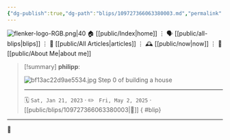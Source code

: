 ```yaml
---
{"dg-publish":true,"dg-path":"blips/109727366063380003.md","permalink":"/blips/109727366063380003/","title":"philipp on mastodon @ 2023-01-21","created":"2023-01-21T13:12:13","updated":"2025-05-02T08:50:43"}
---
```



<div class="transclusion internal-embed is-loaded"><div class="markdown-embed">




![flenker-logo-RGB.png|40](/img/user/attachments/flenker-logo-RGB.png)
🏠 [[public/Index\|home]]  ⋮ 🗣️ [[public/all-blips\|blips]] ⋮  📝 [[public/All Articles\|articles]]  ⋮ 🕰️ [[public/now\|now]] ⋮ 🪪 [[public/About Me\|about me]]


</div></div>


> [!summary] **philipp**:
>
> ![bf13ac22d9ae5534.jpg](/img/user/attachments/bf13ac22d9ae5534.jpg)
> Step 0 of building a house
> - - -
>
> 🗓️ <code>Sat, Jan 21, 2023</code>  · ✏️ <code> Fri, May 2, 2025</code>  · [[public/blips/109727366063380003\|🔗]]
{ #blip}


- - -

 👾
